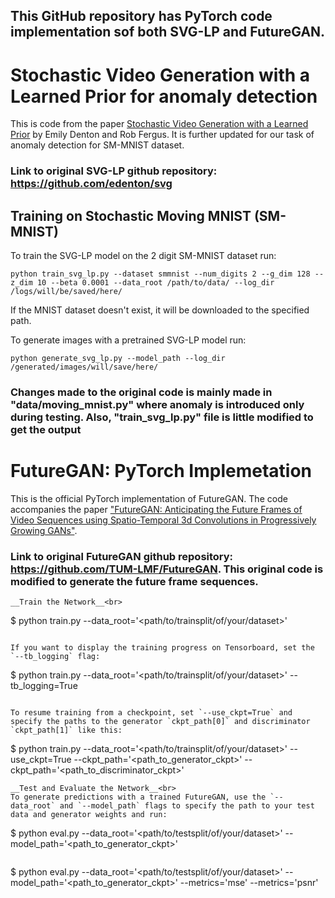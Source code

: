 ## This GitHub repository has PyTorch code implementation sof both SVG-LP and FutureGAN.
# Stochastic Video Generation with a Learned Prior for anomaly detection
This is code from the paper [Stochastic Video Generation with a Learned Prior](https://arxiv.org/abs/1802.07687) by Emily Denton and Rob Fergus. It is further updated for our task of anomaly detection for SM-MNIST dataset.
### Link to original SVG-LP github repository: https://github.com/edenton/svg

##  Training on Stochastic Moving MNIST (SM-MNIST)
To train the SVG-LP model on the 2 digit SM-MNIST dataset run: 
```
python train_svg_lp.py --dataset smmnist --num_digits 2 --g_dim 128 --z_dim 10 --beta 0.0001 --data_root /path/to/data/ --log_dir /logs/will/be/saved/here/
```
If the MNIST dataset doesn't exist, it will be downloaded to the specified path.


To generate images with a pretrained SVG-LP model run:
```
python generate_svg_lp.py --model_path --log_dir /generated/images/will/save/here/

```
### Changes made to the original code is mainly made in "data/moving_mnist.py" where anomaly is introduced only during testing. Also, "train_svg_lp.py" file is little modified to get the output

# FutureGAN: PyTorch Implemetation

This is the official PyTorch implementation of FutureGAN. The code accompanies the paper ["FutureGAN: Anticipating the Future Frames of Video Sequences using Spatio-Temporal 3d Convolutions in Progressively Growing GANs"](https://arxiv.org/abs/1810.01325).
### Link to original FutureGAN github repository: https://github.com/TUM-LMF/FutureGAN. This original code is modified to generate the future frame sequences.
~~~
__Train the Network__<br>

~~~~
$ python train.py --data_root='<path/to/trainsplit/of/your/dataset>'
~~~~

If you want to display the training progress on Tensorboard, set the `--tb_logging` flag:
~~~~
$ python train.py --data_root='<path/to/trainsplit/of/your/dataset>' --tb_logging=True
~~~~

To resume training from a checkpoint, set `--use_ckpt=True` and specify the paths to the generator `ckpt_path[0]` and discriminator `ckpt_path[1]` like this:
~~~~
$ python train.py --data_root='<path/to/trainsplit/of/your/dataset>' --use_ckpt=True --ckpt_path='<path_to_generator_ckpt>' --ckpt_path='<path_to_discriminator_ckpt>'
~~~~
__Test and Evaluate the Network__<br>
To generate predictions with a trained FutureGAN, use the `--data_root` and `--model_path` flags to specify the path to your test data and generator weights and run:
~~~~
$ python eval.py --data_root='<path/to/testsplit/of/your/dataset>' --model_path='<path_to_generator_ckpt>'
~~~~

~~~~
$ python eval.py --data_root='<path/to/testsplit/of/your/dataset>' --model_path='<path_to_generator_ckpt>' --metrics='mse' --metrics='psnr'
~~~~

